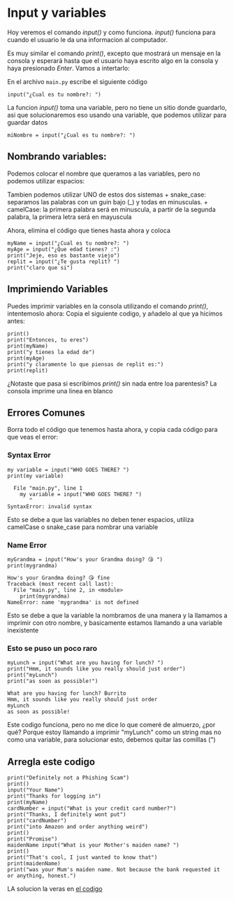 # Input y variables

Hoy veremos el comando *input()* y como funciona. *input()* funciona para cuando el usuario le da una informacion al computador.

Es muy similar el comando *print()*, excepto que mostrará un mensaje en la consola y esperará hasta que el usuario haya escrito algo en la consola y haya presionado *Enter*. Vamos a intertarlo:

En el archivo `main.py` escribe el siguiente código

`input("¿Cual es tu nombre?: ")`


La funcion *input()* toma una variable, pero no tiene un sitio donde guardarlo, asi que solucionaremos eso usando una variable, que podemos utilizar para guardar datos

`miNombre = input("¿Cual es tu nombre?: ")`

## Nombrando variables:

Podemos colocar el nombre que queramos a las variables, pero no podemos utilizar espacios:

Tambien podemos utilizar UNO de estos dos sistemas
    + snake_case: separamos las palabras con un guin bajo (_) y todas en minusculas.
    + camelCase: la primera palabra será en minuscula, a partir de la segunda palabra, la primera letra será en mayuscula

Ahora, elimina el código que tienes hasta ahora y coloca  
```
myName = input("¿Cual es tu nombre?: ")
myAge = input("¿Que edad tienes? :")
print("Jeje, eso es bastante viejo")
replit = input("¿Te gusta replit? ")
print("claro que si")
```
## Imprimiendo Variables
Puedes imprimir variables en la consola utilizando el comando *print()*, intentemoslo ahora:
Copia el siguiente codigo, y añadelo al que ya hicimos antes:
```
print()
print("Entonces, tu eres")
print(myName)
print("y tienes la edad de")
print(myAge)
print("y claramente lo que piensas de replit es:")
print(replit)
```

¿Notaste que pasa si escribimos *print()* sin nada entre loa parentesis?
La consola imprime una linea en blanco

## Errores Comunes
Borra todo el código que tenemos hasta ahora, y copia cada código para que veas el error:

### Syntax Error
```
my variable = input("WHO GOES THERE? ")
print(my variable)
```

```
  File "main.py", line 1
    my variable = input("WHO GOES THERE? ")
       ^
SyntaxError: invalid syntax
```

Esto se debe a que las variables no deben tener espacios, utiliza camelCase o snake_case para nombrar una variable

### Name Error

```
myGrandma = input("How's your Grandma doing? 😘 ")
print(mygrandma)
```

```
How's your Grandma doing? 😘 fine
Traceback (most recent call last):
  File "main.py", line 2, in <module>
    print(mygrandma)
NameError: name 'mygrandma' is not defined
```

Esto se debe a que la variable la nombramos de una manera y la llamamos a imprimir con otro nombre, y basicamente estamos llamando a una variable inexistente

### Esto se puso un poco raro

```
myLunch = input("What are you having for lunch? ")
print("Hmm, it sounds like you really should just order")
print("myLunch")
print("as soon as possible!")
```

```
What are you having for lunch? Burrito
Hmm, it sounds like you really should just order
myLunch
as soon as possible!
```
Este codigo funciona, pero no me dice lo que comeré de almuerzo, ¿por qué?
Porque estoy llamando a imprimir "myLunch" como un string mas no como una variable, para solucionar esto, debemos quitar las comillas (")

## Arregla este codigo

```
print("Definitely not a Phishing Scam")
print()
input("Your Name")
print("Thanks for logging in")
print(myName)
cardNumber = input("What is your credit card number?")
print("Thanks, I definitely wont put")
print("cardNumber")
print("into Amazon and order anything weird")
print()
print("Promise")
maidenName input("What is your Mother's maiden name? ")
print()
print("That's cool, I just wanted to know that")
print(maidenName)
print("was your Mum's maiden name. Not because the bank requested it or anything, honest.")
```

LA solucion la veras en [el codigo](./main.py)


